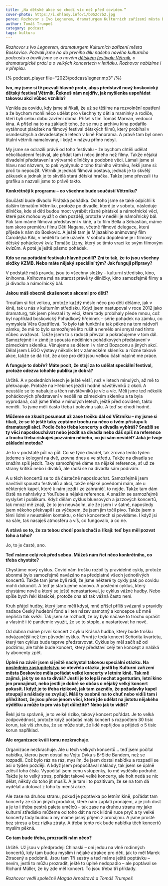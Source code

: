 ```yaml
---
title: „Na dětské akce se chodí víc než před covidem.“
cover-photo: https://i.ohlasy.info/i/b052c7b2.jpg
perex: Rozhovor s Ivo Legnerem, dramaturgem Kulturních zařízení města Boskovice. Bavili jsme se o novém dětském festivalu Větrník, o dramaturgické práci a o velkých koncertech v letňáku. Rozhovor nabízíme i v přepisu.
author: Tomáš Trumpeš
category: podcast
tags: kultura
---
```


*Rozhovor s Ivo Legnerem, dramaturgem Kulturních zařízení města Boskovice. Pozvali jsme ho do prvního dílu našeho nového kulturního podcastu a bavili jsme se o novém [dětském festivalu Větrník](https://www.kulturaboskovice.cz/kultura/akce/vetrnik-detsky-festival-v-boskovicich), o dramaturgické práci a o velkých koncertech v letňáku. Rozhovor nabízíme i v přepisu.*

{% podcast_player file="2023/podcast/legner.mp3" /%}

**Ivo, my jsme si tě pozvali hlavně proto, abys představil nový boskovický dětský festival Větrník. Řekneš nám nejdřív, jak myšlenka uspořádat takovou akci vůbec vznikla?**

Vznikla za covidu, kdy jsme si říkali, že už se těšíme na rozvolnění opatření a že bychom mohli něco udělat pro všechny ty děti a maminky a rodiče, kteří byli celou dobu zavření doma. Přišel s tím Tomáš Marvan, vedoucí kina. A přišel na to na základě toho, že se mu z archivu kina podařilo vytáhnout plakátek na filmový festival dětských filmů, který probíhal v osmdesátých a devadesátých letech v kině Panorama. A právě tam byl onen titulní větrník namalovaný, i když v názvu přímo nebyl.

My jsme se odrazili právě od toho festivalu – že bychom chtěli udělat několikadenní festival, ale přidat tam i něco jiného než filmy. Takže nějaká divadelní představení a výtvarné dílničky a podobné věci. Lámali jsme si hlavu nad názvem, to pak vyplynulo z toho titulního větrníku, řekli jsme si: proč to nepoužít. Větrník je jednak filmová postava, jednak je to skvělý zákusek a jednak je to skvělá stará dětská hračka. Takže jsme převzali i tu grafiku a nazvali jsme to právě takto.

**Konkrétněji k programu – co všechno bude součástí Větrníku?**

Součástí bude divadlo Pirátská pohádka. Od toho jsme se také odpíchli k dalším tématům Větrníku, protože po divadle, které je v sobotu, následuje dílnička, kde si děti budou moct vyrábět různé pirátské a námořnické věci, které pak mohou využít o den později, protože v neděli je námořnický bál. Pak tam máme filmová představení v kině, a to film Bella a Sebastián, máme tam skoro premiéru filmu Děti Nagana, včetně filmové delegace, která přijede k nám do Boskovic. A ještě tam je Mijazakiho animovaný film Čarodějka Kiki, v neděli to celé uzavře. V sobotu dopoledne je i filmový dětský pohádkový kvíz Tomáše Lizny, který se tímto vrací ke svým filmovým kvízům. A poté je ještě pásmo pohádek.

**Kdo se na pořádání festivalu hlavně podílí? Zní to tak, že to jsou všechny složky KZMB. Nebo máte nějaký speciální tým? Jak fungují přípravy?**

V podstatě máš pravdu, jsou to všechny složky – kulturní středisko, kino, knihovna. Knihovna má na starost právě ty dílničky, kino samozřejmě filmy a já divadlo a námořnický bál.

**Jakou máš obecně zkušenost s akcemi pro děti?**

Troufám si říct velkou, protože každý měsíc něco pro děti děláme, jak v kině, tak u nás v kulturním středisku. Když jsem nastupoval v roce 2012 jako dramaturg, tak jsem převzal i ty věci, které tady probíhaly přede mnou, což byl například boskovický Pohádkový hřebínek – série pohádek na zámku, co vymyslela Věra Opatřilová. To bylo tak funkční a tak pěkné na tom nádvoří zámku, že mě to bylo samozřejmě líto rušit a nemělo ani smysl nad tímto vůbec uvažovat. Takže jsem to s radostí převzal a pokračujeme v tom dál. Samozřejmě i v zimě je spousta nedělních pohádkových představení v zámeckém skleníku. Věnujeme se dětem i v rámci Bozaconu a jiných akcí. Dělal jsem LEGO výstavy několik let v zámeckém skleníku a různé takové akce, takže se dá říct, že akce pro děti jsou velkou částí náplně mé práce.

**A funguje to dobře? Máte pocit, že stojí za to udělat speciální festival, protože odezva tohohle publika je dobrá?**

Určitě. A v posledních letech je ještě větší, než v letech minulých, až mě to překvapuje. Protože na Hřebínek jezdí i hodně návštěvníků z okolí. A neustále se to nabaluje a těch návštěvníků je víc a víc. Měli jsme teď několik pohádkových představení v neděli na zámeckém skleníku a ta byla vyprodaná, což jsme třeba v minulých letech, ještě před covidem, takto neměli. To jsme měli často třeba i polovinu sálu. A teď se chodí hodně.

**Můžeme se zkusit posunout už zase trošku dál od Větrníku – my jsme si říkali, že se tě ještě taky zeptáme trochu na něco o tvém přístupu k dramaturgii akcí. Podle čeho třeba koncerty a divadla vybíráš? Snažíš se ty věci naposlouchávat nebo jezdit na divadla nebo dáš spíš na reference a trochu třeba riskuješ pozváním něčeho, co jsi sám neviděl? Jaká je tvoje základní metoda?**

Je to v podstatě půl na půl. Co se týče divadel, tak zrovna tento týden jedeme s kolegyní na dvě, zrovna dnes a ve středu. Takže na divadla se snažím spíš jezdit. Taky samozřejmě dáme na nějaké reference, ať už ze strany kritiků nebo i diváků, ale radši se na divadla sám podívám.

A u těch koncertů se to dá částečně naposlouchat. Samozřejmě jsem navštívil spoustu festivalů a akcí, takže nějaké povědomí mám, ale u některých kapel, které k nám jezdí i ze zahraničí, to nejde. Takže tam dám čistě na nahrávky z YouTube a nějaké reference. A snažím se samozřejmě vyslyšet i publikum. Když dělám cyklus bluesových a jazzových koncertů, tak mnozí mě znají, že to jen neuvádím, ale že jsem i v šatně, naposledy jsem někoho překvapil i za výčepem, že jsem jim točil pivo. Takže jsem s těmi lidmi v neustálém kontaktu, o těch koncertech si povídáme. I když jsi na sále, tak nasaješ atmosféru a víš, co fungovalo, a co ne.

**A stává se to, že za tebou chodí posluchači a říkají: teď bys měl pozvat toho a toho?** 

Jo, to je časté, ano. 

**Teď máme celý rok před sebou. Můžeš nám říct něco konkrétního, co třeba chystáte?**

Chystáme nový cyklus. Covid nám trošku rozbil ty pravidelné cykly, protože abonmá bylo samozřejmě navázáno na předplatné všech jednotlivých koncertů. Takže tam jsme byli rádi, že jsme některé ty cykly pak po covidu mohli dokončit. A teď je startujeme nanovo. A poslední cyklus, který chystáme nově a který se ještě nenastartoval, je cyklus vážné hudby. Nebo spíše bych řekl klasické, protože ona až tak vážná často není.

Kruh přátel hudby, který jsme měli kdysi, mně přišel příliš svázaný s pravidly nadace Český hudební fond a i ten název samotný a koncepce už mně nepřišla tak svěží. Tak jsem se rozhodl, že by bylo načase to trochu oprášit a vlastně i té pandemie využít, že se to stoplo, a nastartovat ho nově. 

Od dubna máme první koncert z cyklu Krásná hudba, který bude trošku odvázanější než ten původní cyklus. První je teda koncert Señorita kvartetu, který ten cyklus bude teprve představovat. Cyklus by měl začít až od podzimu, ale tohle bude koncert, který představí celý ten koncept a naláká ty abonenty zpět.

**Úplně na závěr jsem si ještě nachystal takovou speciální otázku. Na [posledním zastupitelstvu](https://ohlasy.info/clanky/2023/02/zastupitelstvo.html) se otevřela otázka, jestli by Kulturní zařízení města Boskovice měla pořádat velké koncerty v letním kině. Tak mě zajímá, jak ty se na to díváš? Jestli je to lepší nechat agenturám, letní kino jen pronajímat, nebo jestli je dobré se občas o nějaký velký koncert pokusit. I když je to třeba rizikové, jak tam zaznělo, že požadavky kapel stoupají a náklady se zvyšují. Máš ty osobně na to chuť nebo vidíš tam i příležitost, že jsou přece jenom věci, které jde udělat na jistotu nějakého výdělku a může to pro vás být důležité? Nebo jak to vidíš?**

Řekl jsi to správně, je to velké riziko, takový koncert pořádat. Je to velká zodpovědnost, protože když pořádáš malý koncert s rozpočtem 30 tisíc korun, tak víš zhruba, že se může stát, že lidé nepřijdou a přijdeš o 5 tisíc korun například.

**Ale organizace kvůli tomu nezkrachuje.**

Organizace nezkrachuje. Ale u těch velkých koncertů… teď jsem počítal nabídku, kterou jsem dostal na Vojtu Dyka s B-Side Bandem, než se rozpadli. Což bylo ráz na ráz, myslím, že jsem dostal nabídku a rozpadli se asi o týden později. A když jsem propočítával náklady, tak jsem se úplně zděsil toho čísla. Vypočítal jsem cenu vstupenky, to mě vyděsilo podruhé. Takže je to velký stres, pořádat takové velké koncerty, ale holt nedá se nic dělat, někdy do toho jít musíš. A je tam i to pozitivum, že se na tom dá vydělat a dotovat z toho ty menší akce.

Ale zase na druhou stranu, pokud je poptávka po letním kině, pořádat tam koncerty ze stran jiných produkcí, které nám zaplatí pronájem, a je jich dost a je to i třeba pestrá paleta umělců – tak zase na druhou stranu my jako kulturní středisko můžeme od toho dát na rok klidně ruce pryč a ty velké koncerty tady budou a my máme jasný příjem z pronájmu. A jsme prostě bez stresu a bez rizika ztráty. A třeba tento rok bude nabídka těch koncertů myslím pěkná.

**Co tam bude třeba, prozradíš nám něco?** 

Určitě. Už jsou v předprodeji Chinaski – oni jedou na vlně rodinných koncertů, kdy tam budou myslím i nějaké atrakce pro děti, jak to měl Marek Ztracený a podobně. Jsou tam Tři sestry a teď máme ještě poptávku – nevím, jestli to můžu prozradit, ještě to úplně nedopadlo – ale poptával se Richard Müller, že by zde měl koncert. To jsou třeba tři příklady.

*Rozhovor vedli společně Magda Arnoštová a Tomáš Trumpeš*